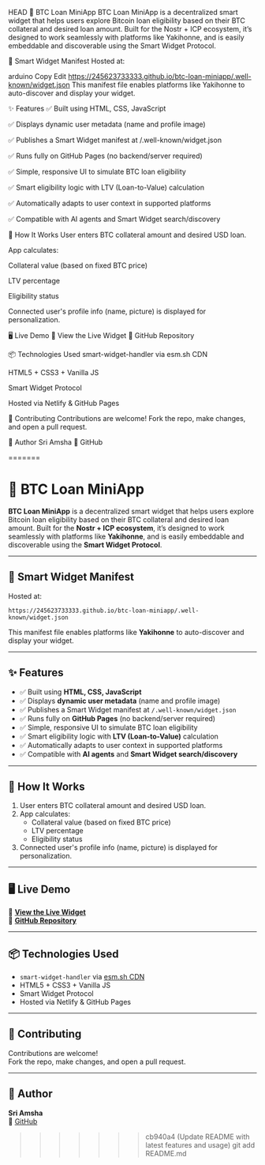 HEAD
🚀 BTC Loan MiniApp
BTC Loan MiniApp is a decentralized smart widget that helps users explore Bitcoin loan eligibility based on their BTC collateral and desired loan amount. Built for the Nostr + ICP ecosystem, it’s designed to work seamlessly with platforms like Yakihonne, and is easily embeddable and discoverable using the Smart Widget Protocol.

🧩 Smart Widget Manifest
Hosted at:

arduino
Copy
Edit
https://245623733333.github.io/btc-loan-miniapp/.well-known/widget.json
This manifest file enables platforms like Yakihonne to auto-discover and display your widget.

✨ Features
✅ Built using HTML, CSS, JavaScript

✅ Displays dynamic user metadata (name and profile image)

✅ Publishes a Smart Widget manifest at /.well-known/widget.json

✅ Runs fully on GitHub Pages (no backend/server required)

✅ Simple, responsive UI to simulate BTC loan eligibility

✅ Smart eligibility logic with LTV (Loan-to-Value) calculation

✅ Automatically adapts to user context in supported platforms

✅ Compatible with AI agents and Smart Widget search/discovery

🧠 How It Works
User enters BTC collateral amount and desired USD loan.

App calculates:

Collateral value (based on fixed BTC price)

LTV percentage

Eligibility status

Connected user's profile info (name, picture) is displayed for personalization.

🖥️ Live Demo
🔗 View the Live Widget
🔗 GitHub Repository

📦 Technologies Used
smart-widget-handler via esm.sh CDN

HTML5 + CSS3 + Vanilla JS

Smart Widget Protocol

Hosted via Netlify & GitHub Pages

🤝 Contributing
Contributions are welcome!
Fork the repo, make changes, and open a pull request.

👤 Author
Sri Amsha
🔗 GitHub

=======

# 🚀 BTC Loan MiniApp

**BTC Loan MiniApp** is a decentralized smart widget that helps users explore Bitcoin loan eligibility based on their BTC collateral and desired loan amount. Built for the **Nostr + ICP ecosystem**, it’s designed to work seamlessly with platforms like **Yakihonne**, and is easily embeddable and discoverable using the **Smart Widget Protocol**.

---

## 🧩 Smart Widget Manifest

Hosted at:

```
https://245623733333.github.io/btc-loan-miniapp/.well-known/widget.json
```

This manifest file enables platforms like **Yakihonne** to auto-discover and display your widget.

---

## ✨ Features

- ✅ Built using **HTML, CSS, JavaScript**
- ✅ Displays **dynamic user metadata** (name and profile image)
- ✅ Publishes a Smart Widget manifest at `/.well-known/widget.json`
- ✅ Runs fully on **GitHub Pages** (no backend/server required)
- ✅ Simple, responsive UI to simulate BTC loan eligibility
- ✅ Smart eligibility logic with **LTV (Loan-to-Value)** calculation
- ✅ Automatically adapts to user context in supported platforms
- ✅ Compatible with **AI agents** and **Smart Widget search/discovery**

---

## 🧠 How It Works

1. User enters BTC collateral amount and desired USD loan.
2. App calculates:
   - Collateral value (based on fixed BTC price)
   - LTV percentage
   - Eligibility status
3. Connected user's profile info (name, picture) is displayed for personalization.

---

## 🖥️ Live Demo

🔗 **[View the Live Widget](https://glowing-frangipane-db40e9.netlify.app/)**  
🔗 **[GitHub Repository](https://github.com/245623733333/btc-loan-miniapp)**

---

## 📦 Technologies Used

- `smart-widget-handler` via [esm.sh CDN](https://esm.sh)
- HTML5 + CSS3 + Vanilla JS
- Smart Widget Protocol
- Hosted via Netlify & GitHub Pages

---

## 🤝 Contributing

Contributions are welcome!  
Fork the repo, make changes, and open a pull request.

---

## 👤 Author

**Sri Amsha**  
🔗 [GitHub](https://github.com/245623733333)
>>>>>>> cb940a4 (Update README with latest features and usage)
git add README.md
